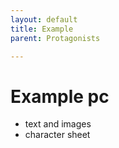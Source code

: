 ```yaml
---
layout: default
title: Example
parent: Protagonists

---
```

# Example pc

- text and images
- character sheet
